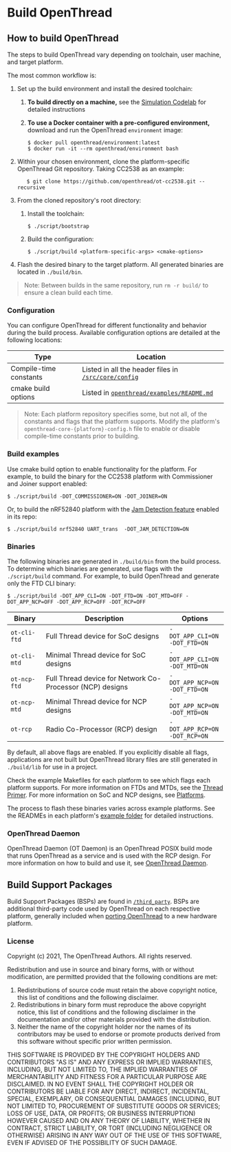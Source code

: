 # Build OpenThread

## How to build OpenThread

The steps to build OpenThread vary depending on toolchain, user machine, and
target platform.

The most common workflow is:

1.  Set up the build environment and install the desired toolchain:
    1.  **To build directly on a machine,** see the [Simulation Codelab](https://openthread.io/codelabs/openthread-simulation-posix/index.html?index=..%2F..index#1) for detailed instructions
    1.  **To use a Docker container with a pre-configured environment,**
        download and run the OpenThread `environment` image:

            $ docker pull openthread/environment:latest
            $ docker run -it --rm openthread/environment bash

1.  Within your chosen environment, clone the platform-specific OpenThread Git repository. Taking CC2538 as an example:

           $ git clone https://github.com/openthread/ot-cc2538.git --recursive

1.  From the cloned repository's root directory:
    1.  Install the toolchain:

            $ ./script/bootstrap

    1.  Build the configuration:

            $ ./script/build <platform-specific-args> <cmake-options>

1.  Flash the desired binary to the target platform. All generated binaries are
    located in `./build/bin`.

> Note: Between builds in the same repository, run `rm -r build/` to ensure a clean build each time.

### Configuration

You can configure OpenThread for different functionality and behavior during the
build process. Available configuration options are detailed at the following
locations:

Type | Location
---- | ----
Compile-time constants | Listed in all the header files in [`/src/core/config`](https://github.com/openthread/openthread/tree/main/src/core/config)
cmake build options | Listed in [`openthread/examples/README.md`](https://github.com/openthread/openthread/blob/main/examples/README.md)

> Note: Each platform repository specifies some, but not all, of the constants and flags that the platform supports. Modify the platform's `openthread-core-{platform}-config.h` file to enable or disable compile-time constants prior to building.

### Build examples

Use cmake build option to enable functionality for the platform. For example, to
build the binary for the CC2538 platform with Commissioner and Joiner support enabled:

```
$ ./script/build -DOT_COMMISSIONER=ON -DOT_JOINER=ON
```

Or, to build the nRF52840 platform with the [Jam Detection
feature](/guides/build/features/jam-detection) enabled in its repo:

```
$ ./script/build nrf52840 UART_trans  -DOT_JAM_DETECTION=ON
```

### Binaries

The following binaries are generated in `./build/bin` from the build process. To determine which binaries are generated, use flags with the `./script/build` command. For example, to build OpenThread and generate only the FTD CLI binary:

```
$ ./script/build -DOT_APP_CLI=ON -DOT_FTD=ON -DOT_MTD=OFF -DOT_APP_NCP=OFF -DOT_APP_RCP=OFF -DOT_RCP=OFF
```

Binary | Description | Options
---- | ---- | ----
`ot-cli-ftd` | Full Thread device for SoC designs | `-DOT_APP_CLI=ON`<br/> `-DOT_FTD=ON`
`ot-cli-mtd` | Minimal Thread device for SoC designs | `-DOT_APP_CLI=ON`<br/> `-DOT_MTD=ON`
`ot-ncp-ftd` | Full Thread device for Network Co-Processor (NCP) designs | `-DOT_APP_NCP=ON`<br/> `-DOT_FTD=ON`
`ot-ncp-mtd` | Minimal Thread device for NCP designs | `-DOT_APP_NCP=ON`<br/> `-DOT_MTD=ON`
`ot-rcp` | Radio Co-Processor (RCP) design | `-DOT_APP_RCP=ON`<br/> `-DOT_RCP=ON`

By default, all above flags are enabled. If you explicitly disable all flags, applications are not
built but OpenThread library files are still generated in `./build/lib` for use in a project.

Check the example Makefiles for each platform to see which flags each platform
supports. For more information on FTDs and MTDs, see the
[Thread Primer](/guides/thread-primer/node-roles-and-types#device_types). For
more information on SoC and NCP designs, see [Platforms](/platforms/).

The process to flash these binaries varies across example platforms. See the
READMEs in each platform's
[example folder](https://github.com/openthread/openthread/tree/main/examples/platforms) for detailed instructions.

### OpenThread Daemon

OpenThread Daemon (OT Daemon) is an OpenThread POSIX build mode that runs
OpenThread as a service and is used with the RCP design. For more information on
how to build and use it, see [OpenThread Daemon](/platforms/co-processor/ot-daemon).

## Build Support Packages

Build Support Packages (BSPs)  are found in
[`/third_party`](https://github.com/openthread/openthread/tree/main/third_party). BSPs are additional third-party code used by OpenThread on each respective platform, generally included when [porting OpenThread](/guides/porting/) to a new hardware platform.

### License

Copyright (c) 2021, The OpenThread Authors.
All rights reserved.

Redistribution and use in source and binary forms, with or without
modification, are permitted provided that the following conditions are met:
1. Redistributions of source code must retain the above copyright
   notice, this list of conditions and the following disclaimer.
2. Redistributions in binary form must reproduce the above copyright
   notice, this list of conditions and the following disclaimer in the
   documentation and/or other materials provided with the distribution.
3. Neither the name of the copyright holder nor the
   names of its contributors may be used to endorse or promote products
   derived from this software without specific prior written permission.

THIS SOFTWARE IS PROVIDED BY THE COPYRIGHT HOLDERS AND CONTRIBUTORS "AS IS"
AND ANY EXPRESS OR IMPLIED WARRANTIES, INCLUDING, BUT NOT LIMITED TO, THE
IMPLIED WARRANTIES OF MERCHANTABILITY AND FITNESS FOR A PARTICULAR PURPOSE
ARE DISCLAIMED. IN NO EVENT SHALL THE COPYRIGHT HOLDER OR CONTRIBUTORS BE
LIABLE FOR ANY DIRECT, INDIRECT, INCIDENTAL, SPECIAL, EXEMPLARY, OR
CONSEQUENTIAL DAMAGES (INCLUDING, BUT NOT LIMITED TO, PROCUREMENT OF
SUBSTITUTE GOODS OR SERVICES; LOSS OF USE, DATA, OR PROFITS; OR BUSINESS
INTERRUPTION) HOWEVER CAUSED AND ON ANY THEORY OF LIABILITY, WHETHER IN
CONTRACT, STRICT LIABILITY, OR TORT (INCLUDING NEGLIGENCE OR OTHERWISE)
ARISING IN ANY WAY OUT OF THE USE OF THIS SOFTWARE, EVEN IF ADVISED OF THE
POSSIBILITY OF SUCH DAMAGE.
